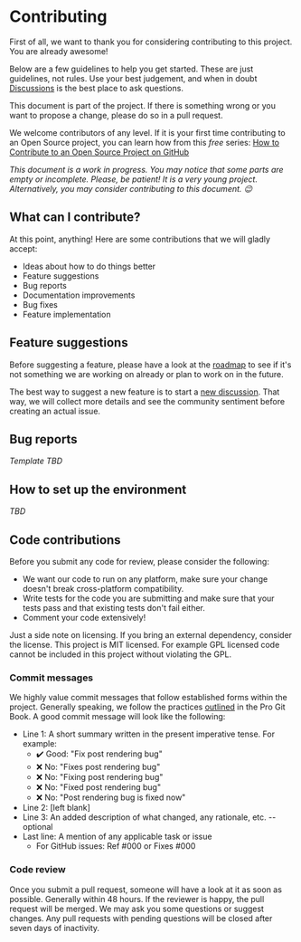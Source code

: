 # Contributing

First of all, we want to thank you for considering contributing to this
project. You are already awesome!

Below are a few guidelines to help you get
started. These are just guidelines, not rules. Use your best judgement, and
when in doubt [Discussions](https://github.com/iliafrenkel/go-pb/discussions)
is the best place to ask questions.

This document is part of the project. If there is something wrong or you
want to propose a change, please do so in a pull request.

We welcome contributors of any level. If it is your first time contributing
to an Open Source project, you can learn how from this *free* series:
[How to Contribute to an Open Source Project on GitHub](https://kcd.im/pull-request) 

_This document is a work in progress. You may notice that some parts are empty_
_or incomplete. Please, be patient! It is a very young project. Alternatively,_
_you may consider contributing to this document. 😉_

## What can I contribute?
At this point, anything! Here are some contributions that we will
gladly accept:
 - Ideas about how to do things better
 - Feature suggestions
 - Bug reports
 - Documentation improvements
 - Bug fixes
 - Feature implementation

## Feature suggestions
Before suggesting a feature, please have a look at the
[roadmap](https://github.com/iliafrenkel/go-pb/projects/1) to see if it's not
something we are working on already or plan to work on in the future.

The best way to suggest a new feature is to start a
[new discussion](https://github.com/iliafrenkel/go-pb/discussions/new). That
way, we will collect more details and see the community sentiment
before creating an actual issue.

## Bug reports
_Template TBD_

## How to set up the environment
_TBD_

## Code contributions
Before you submit any code for review, please consider the following:
- We want our code to run on any platform, make sure your change doesn't break
  cross-platform compatibility.
- Write tests for the code you are submitting and make sure that your tests
  pass and that existing tests don't fail either.
- Comment your code extensively!

Just a side note on licensing. If you bring an external dependency, consider
the license. This project is MIT licensed. For example GPL licensed code cannot
be included in this project without violating the GPL.

### Commit messages
We highly value commit messages that follow established forms within the
project. Generally speaking, we follow the practices
[outlined](https://git-scm.com/book/en/v2/Distributed-Git-Contributing-to-a-Project#_commit_guidelines)
in the Pro Git Book. A good commit message will look like the following:

 - Line 1: A short summary written in the present imperative tense. For example:
   * ✔️ Good: "Fix post rendering bug"
   * ❌ No: "Fixes post rendering bug"
   * ❌ No: "Fixing post rendering bug"
   * ❌ No: "Fixed post rendering bug"
   * ❌ No: "Post rendering bug is fixed now"
- Line 2: [left blank]
- Line 3: An added description of what changed, any rationale, etc. -- optional
- Last line: A mention of any applicable task or issue
   * For GitHub issues: Ref #000 or Fixes #000

### Code review
Once you submit a pull request, someone will have a look at it as soon as
possible. Generally within 48 hours. If the reviewer is happy, the pull request
will be merged. We may ask you some questions or suggest changes. Any pull
requests with pending questions will be closed after seven days of inactivity. 
